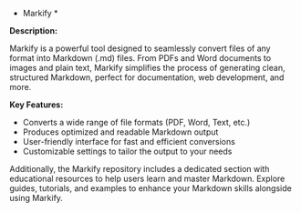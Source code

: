 * Markify *

**Description:**

Markify is a powerful tool designed to seamlessly convert files of any format into Markdown (.md) files. From PDFs and Word documents to images and plain text, Markify simplifies the process of generating clean, structured Markdown, perfect for documentation, web development, and more.

**Key Features:**
- Converts a wide range of file formats (PDF, Word, Text, etc.)
- Produces optimized and readable Markdown output
- User-friendly interface for fast and efficient conversions
- Customizable settings to tailor the output to your needs

Additionally, the Markify repository includes a dedicated section with educational resources to help users learn and master Markdown. Explore guides, tutorials, and examples to enhance your Markdown skills alongside using Markify.
